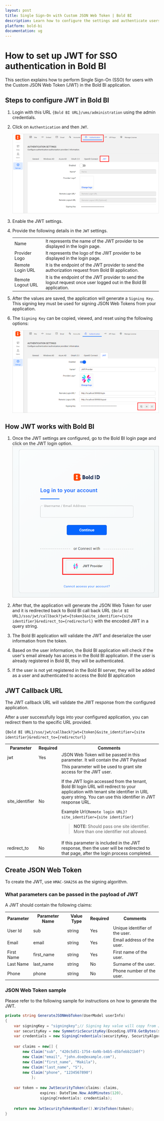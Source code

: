 ```yaml
---
layout: post
title: Single Sign-On with Custom JSON Web Token | Bold BI
description: Learn how to configure the settings and authenticate users with SSO using custom JSON Web Token with Bold BI application.
platform: bold-bi
documentation: ug
---
```


# How to set up JWT for SSO authentication in Bold BI

This section explains how to perform Single Sign-On (SSO) for users with the Custom JSON Web Token (JWT) in the Bold BI application.

## Steps to configure JWT in Bold BI

1. Login with this URL `{Bold BI URL}/ums/administration` using the admin credentials.

2. Click on `Authentication` and then `JWT`.

    ![JWT Configuration](/static/assets/multi-tenancy/images/jwt-configuration.png)

3. Enable the JWT settings.

4. Provide the following details in the `JWT` settings.

    <table>

    <tr>
    <td>Name</td>
    <td>It represents the name of the JWT provider to be displayed in the login page.</td>
    </tr>

    <tr>
    <td>Provider Logo</td>
    <td>It represents the logo of the JWT provider to be displayed in the login page.</td>
    </tr>

    <tr>
    <td>Remote Login URL</td>
    <td>It is the endpoint of the JWT provider to send the authorization request from Bold BI application.</td>
    </tr>

    <tr>
    <td>Remote Logout URL</td>
    <td>It is the endpoint of the JWT provider to send the logout request once user logged out in the Bold BI application.</td>
    </tr>

    </table>

5. After the values are saved, the application will generate a `Signing Key`. This signing key must be used for signing JSON Web Tokens from your application.

6. The `Signing Key` can be copied, viewed, and reset using the following options:

    ![Copy](/static/assets/multi-tenancy/images/jwt-signingkey-options.png)

## How JWT works with Bold BI   

1. Once the JWT settings are configured, go to the Bold BI login page and click on the JWT login option.
    ![JWT Login](/static/assets/multi-tenancy/images/jwt-login-option.png)

2. After that, the application will generate the JSON Web Token for user and it is redirected back to Bold BI call back URL `{Bold BI URL}/sso/jwt/callback?jwt={token}&site_identifier={site identifier}&redirect_to={redirecturl}` with the encoded JWT in a query string.

3. The Bold BI application will validate the JWT and deserialize the user information from the token.

4. Based on the user information, the Bold BI application will check if the user's email already has access in the Bold BI application. If the user is already registered in Bold BI, they will be authenticated.

5. If the user is not yet registered in the Bold BI server, they will be added as a user and authenticated to access the Bold BI application

## JWT Callback URL

  The JWT callback URL will validate the JWT response from the configured application.

  After a user successfully logs into your configured application, you can redirect them to the specific URL provided.
 
 `{Bold BI URL}/sso/jwt/callback?jwt={token}&site_identifier={site identifier}&redirect_to={redirecturl}`

  <table>
    <tr>
    <th>Parameter</th>
    <th>Required</th>
    <th>Comments</th>
  </tr>

   <tr>
   <td>jwt</td>
   <td>Yes</td>
   <td>JSON Web Token will be passed in this parameter. It will contain the JWT Payload</td>
   </tr>

   <tr>
   <td>site_identifier</td>
   <td>No</td>
   <td>This parameter will be used to grant site access for the JWT user. 
   
   If the JWT login accessed from the tenant, Bold BI login URL will redirect to your application with tenant site identifier in URL query string. You can use this identifier in JWT response URL.
   
   Example Url`{Remote login URL}?site_identifier={site identifier}`

   > **NOTE:** Should pass one site identifier. More than one identifier not allowed. 
   </td>
   </tr>

   <tr>
   <td>redirect_to</td>
   <td>No</td>
   <td>If this parameter is included in the JWT response, then the user will be redirected to that page, after the login process completed.</td>
   </tr>
   </table>


## Create JSON Web Token

To create the JWT, use `HMAC-SHA256` as the signing algorithm. 


### What parameters can be passed in the payload of JWT

A JWT should contain the following claims:

   <table>
   <tr>
    <th>Parameter</th>
    <th>Parameter Name</th>
    <th>Value Type</th>
    <th>Required</th>
    <th>Comments</th>
   </tr>

   <tr>
    <td>User Id</td>
   <td>sub</td>
   <td>string</td>
   <td>Yes</td>
   <td>Unique identifier of the user.</td>
   </tr>

   <tr>
   <td>Email</td>
   <td>email</td>
   <td>string</td>
   <td>Yes</td>
   <td>Email address of the user.</td>
   </tr>

   <tr>
   <td>First Name</td>
   <td>first_name</td>
   <td>string</td>
   <td>Yes</td>
   <td>First name of the user.</td>
   </tr>

   <tr>
   <td>Last Name</td>
   <td>last_name</td>
   <td>string</td>
   <td>No</td>
   <td>Surname of the user.</td>
   </tr>

   <tr>
   <td>Phone</td>
   <td>phone</td>
   <td>string</td>
   <td>No</td>
   <td>Phone number of the user.</td>
   </tr>
   </table>


### JSON Web Token sample

Please refer to the following sample for instructions on how to generate the JWT.

```c#
private string GenerateJSONWebToken(UserModel userInfo)    
{    
    var signingKey = "signingkey";// Signing key value will copy from JWT Settings page
    var securityKey = new SymmetricSecurityKey(Encoding.UTF8.GetBytes(signingKey));
    var credentials = new SigningCredentials(securityKey, SecurityAlgorithms.HmacSha256Signature, SecurityAlgorithms.Sha256Digest);

    var claims = new[] {
        new Claim("sub", "420c5d51-1754-4a9b-b4b5-d5bfebb21b0f")
        new Claim("email", "john.doe@example.com"),
        new Claim("first_name", "Makila"),
        new Claim("last_name", "S"),
        new Claim("phone", "1234567890")
            };

    var token = new JwtSecurityToken(claims: claims,
                expires: DateTime.Now.AddMinutes(120),
                signingCredentials: credentials);

    return new JwtSecurityTokenHandler().WriteToken(token);
}   
```
